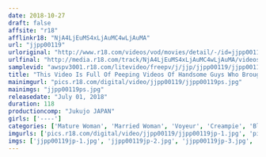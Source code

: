 ```yaml
---
date: 2018-10-27
draft: false
affsite: "r18"
afflinkr18: "NjA4LjEuMS4xLjAuMC4wLjAuMA"
url: "jjpp00119"
urloriginal: "http://www.r18.com/videos/vod/movies/detail/-/id=jjpp00119"
urlfinal: "http://media.r18.com/track/NjA4LjEuMS4xLjAuMC4wLjAuMA/videos/vod/movies/detail/-/id=jjpp00119"
samplevid: "awspv3001.r18.com/litevideo/freepv/j/jjp/jjpp00119/jjpp00119_dmb_w.mp4"
title: "This Video Is Full Of Peeping Videos Of Handsome Guys Who Brought A Mature Woman Home For Sex FANZA Limited Edition! First Cum First Serve Streaming Special!! 31"
mainimgurl: "pics.r18.com/digital/video/jjpp00119/jjpp00119ps.jpg"
mainimgs: "jjpp00119ps.jpg"
releasedate: "July 01, 2018"
duration: 118
productioncomp: "Jukujo JAPAN"
girls: ['----']
categories: ['Mature Woman', 'Married Woman', 'Voyeur', 'Creampie', 'Blowjob', 'Hi-Def', 'DMM Exclusive']
imgurls: ['pics.r18.com/digital/video/jjpp00119/jjpp00119jp-1.jpg', 'pics.r18.com/digital/video/jjpp00119/jjpp00119jp-2.jpg', 'pics.r18.com/digital/video/jjpp00119/jjpp00119jp-3.jpg', 'pics.r18.com/digital/video/jjpp00119/jjpp00119jp-4.jpg', 'pics.r18.com/digital/video/jjpp00119/jjpp00119jp-5.jpg', 'pics.r18.com/digital/video/jjpp00119/jjpp00119jp-6.jpg', 'pics.r18.com/digital/video/jjpp00119/jjpp00119jp-7.jpg', 'pics.r18.com/digital/video/jjpp00119/jjpp00119jp-8.jpg', 'pics.r18.com/digital/video/jjpp00119/jjpp00119jp-9.jpg', 'pics.r18.com/digital/video/jjpp00119/jjpp00119jp-10.jpg', 'pics.r18.com/digital/video/jjpp00119/jjpp00119jp-11.jpg', 'pics.r18.com/digital/video/jjpp00119/jjpp00119jp-12.jpg', 'pics.r18.com/digital/video/jjpp00119/jjpp00119jp-13.jpg', 'pics.r18.com/digital/video/jjpp00119/jjpp00119jp-14.jpg', 'pics.r18.com/digital/video/jjpp00119/jjpp00119jp-15.jpg', 'pics.r18.com/digital/video/jjpp00119/jjpp00119jp-16.jpg', 'pics.r18.com/digital/video/jjpp00119/jjpp00119jp-17.jpg', 'pics.r18.com/digital/video/jjpp00119/jjpp00119jp-18.jpg', 'pics.r18.com/digital/video/jjpp00119/jjpp00119jp-19.jpg', 'pics.r18.com/digital/video/jjpp00119/jjpp00119jp-20.jpg']
imgs: ['jjpp00119jp-1.jpg', 'jjpp00119jp-2.jpg', 'jjpp00119jp-3.jpg', 'jjpp00119jp-4.jpg', 'jjpp00119jp-5.jpg', 'jjpp00119jp-6.jpg', 'jjpp00119jp-7.jpg', 'jjpp00119jp-8.jpg', 'jjpp00119jp-9.jpg', 'jjpp00119jp-10.jpg', 'jjpp00119jp-11.jpg', 'jjpp00119jp-12.jpg', 'jjpp00119jp-13.jpg', 'jjpp00119jp-14.jpg', 'jjpp00119jp-15.jpg', 'jjpp00119jp-16.jpg', 'jjpp00119jp-17.jpg', 'jjpp00119jp-18.jpg', 'jjpp00119jp-19.jpg', 'jjpp00119jp-20.jpg']
---
```

